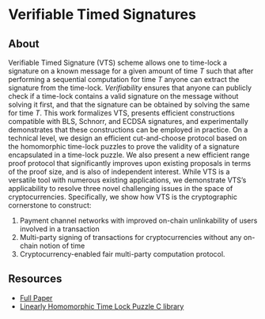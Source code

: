 # Verifiable Timed Signatures

## About

Verifiable Timed Signature (VTS) scheme allows one to time-lock a signature on a
known message for a given amount of time *T* such that after performing a sequential
computation for time *T* anyone can extract the signature from the time-lock.
*Verifiability* ensures that anyone can publicly check if a time-lock contains
a valid signature on the message without solving it first, and that the signature
can be obtained by solving the same for time *T*. This work formalizes VTS, presents
efficient constructions compatible with BLS, Schnorr, and ECDSA signatures, and
experimentally demonstrates that these constructions can be employed
in practice. On a technical level, we design an efficient cut-and-choose protocol
based on the homomorphic time-lock puzzles to prove the validity of a signature
encapsulated in a time-lock puzzle. We also present a new efficient range
proof protocol that significantly improves upon existing proposals in terms of
the proof size, and is also of independent interest. While VTS is a versatile tool
with numerous existing applications, we demonstrate VTS’s applicability to
resolve three novel challenging issues in the space of cryptocurrencies.
Specifically, we show how VTS is the cryptographic cornerstone to construct: 
1. Payment channel networks with improved on-chain unlinkability of users involved
in a transaction 
2. Multi-party signing of transactions for cryptocurrencies without any on-chain notion of time 
3. Cryptocurrency-enabled fair multi-party computation protocol.

## Resources

- [Full Paper](/assets/paper.pdf)
- [Linearly Homomorphic Time Lock Puzzle C library](https://github.com/verifiable-timed-signatures/liblhtlp)

